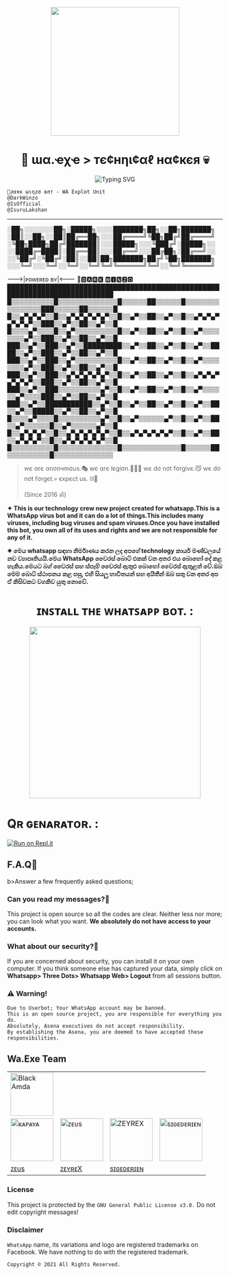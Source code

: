 <div align="center">
  <img src="https://i.ibb.co/4SBckbV/LOGO.jpg" width="300" height="300">
  <h1>🎲 ɯα.ҽχҽ > тє¢нηι¢αℓ нα¢кєя 💀</h1>
</div>

  <p align="center">
<img
        src="https://readme-typing-svg.herokuapp.com?color=%23F70000&size=16&center=true&vCenter=true&multiline=true&lines=We+are+Technical+Hacking+Team+(Since+2021+%E0%A5%90)........"
            alt="Typing SVG"
        />
    </a> 
    
  <div align="left">  

 ```
🖤∂αяк ωιηzσ вσт - WA Explot Unit
@DarkWinzo
@IsOfficial
@IsuruLakshan
```
---


░██╗░░░░░░░██╗░█████╗░░░░███████╗██╗░░██╗███████╗
░██║░░██╗░░██║██╔══██╗░░░██╔════╝╚██╗██╔╝██╔════╝
░╚██╗████╗██╔╝███████║░░░█████╗░░░╚███╔╝░█████╗░░
░░████╔═████║░██╔══██║░░░██╔══╝░░░██╔██╗░██╔══╝░░
░░╚██╔╝░╚██╔╝░██║░░██║██╗███████╗██╔╝╚██╗███████╗
░░░╚═╝░░░╚═╝░░╚═╝░░╚═╝╚═╝╚══════╝╚═╝░░╚═╝╚══════╝

--->|ᴘᴏᴡᴇʀᴇᴅ ʙʏ|<---
🖤🅳🅰🆁🅺 🆆🅸🅽🆉🅾
███████████████████████████████████████████████████████████████████████████
█▒▒▒▒▒▒▒▒▒▒█▒▒▒▒▒▒▒▒▒▒▒▒▒▒█▒▒▒▒▒▒██▒▒▒▒▒▒█▒▒▒▒▒▒▒▒▒▒▒▒▒▒▒▒███▒▒▒▒▒▒██▒▒▒▒▒▒█
█▒▒▄▀▄▀▄▀▒▒█▒▒▄▀▄▀▄▀▄▀▄▀▒▒█▒▒▄▀▒▒██▒▒▄▀▒▒█▒▒▄▀▄▀▄▀▄▀▄▀▄▀▒▒███▒▒▄▀▒▒██▒▒▄▀▒▒█
█▒▒▒▒▄▀▒▒▒▒█▒▒▄▀▒▒▒▒▒▒▒▒▒▒█▒▒▄▀▒▒██▒▒▄▀▒▒█▒▒▄▀▒▒▒▒▒▒▒▒▄▀▒▒███▒▒▄▀▒▒██▒▒▄▀▒▒█
███▒▒▄▀▒▒███▒▒▄▀▒▒█████████▒▒▄▀▒▒██▒▒▄▀▒▒█▒▒▄▀▒▒████▒▒▄▀▒▒███▒▒▄▀▒▒██▒▒▄▀▒▒█
███▒▒▄▀▒▒███▒▒▄▀▒▒▒▒▒▒▒▒▒▒█▒▒▄▀▒▒██▒▒▄▀▒▒█▒▒▄▀▒▒▒▒▒▒▒▒▄▀▒▒███▒▒▄▀▒▒██▒▒▄▀▒▒█
███▒▒▄▀▒▒███▒▒▄▀▄▀▄▀▄▀▄▀▒▒█▒▒▄▀▒▒██▒▒▄▀▒▒█▒▒▄▀▄▀▄▀▄▀▄▀▄▀▒▒███▒▒▄▀▒▒██▒▒▄▀▒▒█
███▒▒▄▀▒▒███▒▒▒▒▒▒▒▒▒▒▄▀▒▒█▒▒▄▀▒▒██▒▒▄▀▒▒█▒▒▄▀▒▒▒▒▒▒▄▀▒▒▒▒███▒▒▄▀▒▒██▒▒▄▀▒▒█
███▒▒▄▀▒▒███████████▒▒▄▀▒▒█▒▒▄▀▒▒██▒▒▄▀▒▒█▒▒▄▀▒▒██▒▒▄▀▒▒█████▒▒▄▀▒▒██▒▒▄▀▒▒█
█▒▒▒▒▄▀▒▒▒▒█▒▒▒▒▒▒▒▒▒▒▄▀▒▒█▒▒▄▀▒▒▒▒▒▒▄▀▒▒█▒▒▄▀▒▒██▒▒▄▀▒▒▒▒▒▒█▒▒▄▀▒▒▒▒▒▒▄▀▒▒█
█▒▒▄▀▄▀▄▀▒▒█▒▒▄▀▄▀▄▀▄▀▄▀▒▒█▒▒▄▀▄▀▄▀▄▀▄▀▒▒█▒▒▄▀▒▒██▒▒▄▀▄▀▄▀▒▒█▒▒▄▀▄▀▄▀▄▀▄▀▒▒█
█▒▒▒▒▒▒▒▒▒▒█▒▒▒▒▒▒▒▒▒▒▒▒▒▒█▒▒▒▒▒▒▒▒▒▒▒▒▒▒█▒▒▒▒▒▒██▒▒▒▒▒▒▒▒▒▒█▒▒▒▒▒▒▒▒▒▒▒▒▒▒
		     
> wє αrє αnσnчmσus.🎭 wє αrє lєgíσn.👮🏻‍♂ wє dσ nσt fσrgívє.😼 wє dσ nσt fσrgєt.💀 єхpєct us. ⛓💎
>	
> (Since 2016 ॐ)

	
<p><b>✦ This is our technology crew new project created for whatsapp.This is a WhatsApp virus bot and it can do a lot of things.This includes many viruses, including bug viruses and spam viruses.Once you have installed this bot, you own all of its uses and rights and we are not responsible for any of it.</b></p>  
<p><b>✦ මෙය whatsapp සඳහා නිර්මාණය කරන ලද අපගේ technology කාර්ය මණ්ඩලයේ නව ව්‍යාපෘතියයි.මෙය WhatsApp වෛරස් බොට් එකක් වන අතර එය බොහෝ දේ කළ හැකිය.මෙයට බග් වෛරස් සහ ස්පෑම් වෛරස් ඇතුළු බොහෝ වෛරස් ඇතුළත් වේ.ඔබ මෙම බොට් ස්ථාපනය කළ පසු, එහි සියලු භාවිතයන් සහ අයිතීන් ඔබ සතු වන අතර අප ඒ කිසිවකට වගකිව යුතු නොවේ.</b></p>  

<div align="center">
  <h1><b>ɪɴꜱᴛᴀʟʟ ᴛʜᴇ ᴡʜᴀᴛꜱᴀᴘᴘ ʙᴏᴛ. :</h1></b>
	<a href="https://heroku.com/deploy?template=https://github.com/AN-Tech-crew/wa.exe-BETA">	
<img src="https://i.ibb.co/xSs5bQN/WABOT-NSTALL.png" width="400"></br></a>
</div>


  <h1><b>Qʀ ɢᴇɴᴀʀᴀᴛᴏʀ. :</h1></b>

[![Run on Repl.it](https://repl.it/badge/github/quiec/whatsasena)](https://replit.com/@BlackAmda/Queen-Amdi-QR)


## F.A.Q📌
b>Answer a few frequently asked questions;</b>
    
### Can you read my messages?🤔
This project is open source so all the codes are clear. Neither less nor more; you can look what you want. **We absolutely do not have access to your accounts.**

### What about our security?🤔
If you are concerned about security, you can install it on your own computer. If you think someone else has captured your data, simply click on **Whatsapp> Three Dots> Whatsapp Web> Logout** from all sessions button.
   
    
### ⚠️ Warning! 
```
Due to Userbot; Your WhatsApp account may be banned.
This is an open source project, you are responsible for everything you do. 
Absolutely, Asena executives do not accept responsibility.
By establishing the Asena, you are deemed to have accepted these responsibilities.
```
## Wa.Exe Team

<table>
										<tbody>
											<tr>
												<td><a href="httsp://github.com/BlackAmda/"><img src="https://amdaniwasa.com/images/AMDA.jpg" width="100" height="100" alt="Black Amda"></a></td>
												<td><a 										<tbody>
											<tr>
												<td><a href="httsp://github.com/BlackAmda/"><img src="https://amdaniwasa.com/images/KAPAYA.jpg" width="100" height="100" alt="ᴋᴀᴘᴀʏᴀ"></a></td>
												<td><a href="https://www.thinknfree.com/"><img src="https://amdaniwasa.com/images/ZEUS.jpg" width="100" height="100" alt="ᴢᴇᴜs"></a></td>
												<td><a href="httsp://github.com/BlackAmda/"><img src="https://amdaniwasa.com/images/ZEYREX.jpg" width="100" height="100" alt="ZEYREX"></a></td>
												<td><a href="httsp://github.com/BlackAmda/"><img src="https://amdaniwasa.com/images/SAIKO.jpg" width="100" height="100" alt="sɪɢᴇᴅᴇʀɪᴇɴ"></a></td>
											</tr>
											<tr>
												<td><a hr
												<td><a href="https://www.thinknfree.com/">ᴢᴇᴜs</a></td>
												<td><a href="httsp://github.com/isuru2003/">ᴢᴇʏʀᴇX</a></td>
												<td><a href="httsp://github.com/isuru2003/">sɪɢᴇᴅᴇʀɪᴇɴ</a></td>
										</tbody>
									</table>
    
### License
This project is protected by the `GNU General Public License v3.0.`
Do not edit copyright messages!

### Disclaimer
`WhatsApp` name, its variations and logo are registered trademarks on Facebook. We have nothing to do with the registered trademark.



<code>Copyright © 2021 All Rights Reserved.</code>

